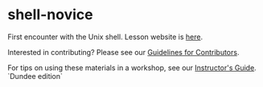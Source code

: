shell-novice
============

First encounter with the Unix shell.  Lesson website is [here](http://swcarpentry.github.io/shell-novice/).

Interested in contributing?  Please see our [Guidelines for Contributors](CONTRIBUTING.md).

For tips on using these materials in a workshop, see our [Instructor's Guide](http://swcarpentry.github.io/shell-novice/instructors.html).  
\`Dundee edition\`
